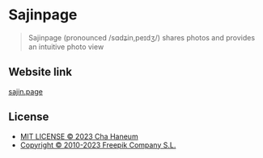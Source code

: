 # Sajinpage
> Sajinpage (pronounced /sɑdʑin,peɪdʒ/) shares photos and provides an intuitive photo view

## Website link
[sajin.page](https://sajin.page/)

## License
- [MIT LICENSE &copy; 2023 Cha Haneum](.github/LICENSE)
- [Copyright © 2010-2023 Freepik Company S.L.](https://www.flaticon.com/)